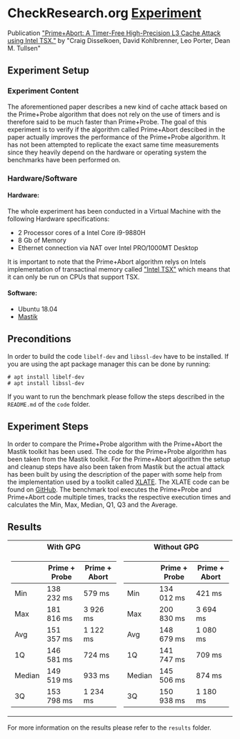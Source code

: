 # CheckResearch.org [Experiment](https://checkresearch.org/Experiment/View/0e8dc075-4da3-4492-a9df-14a6e7587559)

 Publication ["Prime+Abort: A Timer-Free High-Precision L3 Cache Attack using Intel TSX."](https://dblp.uni-trier.de/rec/html/conf/uss/DisselkoenKPT17) by "Craig Disselkoen, David Kohlbrenner, Leo Porter, Dean M. Tullsen"

## Experiment Setup

### Experiment Content

The aforementioned paper describes a new kind of cache attack based on the Prime+Probe algorithm that does not rely on the use of timers and is therefore said to be much faster than Prime+Probe. The goal of this experiment is to verify if the algorithm called Prime+Abort descibed in the paper actually improves the performance of the Prime+Probe algorithm. It has not been attempted to replicate the exact same time measurements since they heavily depend on the hardware or operating system the benchmarks have been performed on.

### Hardware/Software

#### Hardware:
The whole experiment has been conducted in a Virtual Machine with the following Hardware specifications:
* 2 Processor cores of a Intel Core i9-9880H
* 8 Gb of Memory
* Ethernet connection via NAT over Intel PRO/1000MT Desktop

It is important to note that the Prime+Abort algorithm relys on Intels implementation of transactinal memory called ["Intel TSX"](https://software.intel.com/en-us/blogs/2013/06/07/web-resources-about-intelr-transactional-synchronization-extensions) which means that it can only be run on CPUs that support TSX.

#### Software:
* Ubuntu 18.04
* [Mastik](https://cs.adelaide.edu.au/~yval/Mastik/)

## Preconditions

In order to build the code `libelf-dev` and `libssl-dev` have to be installed. If you are using the apt package manager this can be done by running:

    # apt install libelf-dev
    # apt install libssl-dev

If you want to run the benchmark please follow the steps described in the `README.md` of the `code` folder.
## Experiment Steps

In order to compare the Prime+Probe algorithm with the Prime+Abort the Mastik toolkit has been used. The code for the Prime+Probe algorithm has been taken from the Mastik toolkit. 
For the Prime+Abort algorithm the setup and cleanup steps have also been taken from Mastik but the actual attack has been built by using the description of the paper with some help from the implementation used by a toolkit called [XLATE](https://www.vusec.net/projects/xlate/). 
The XLATE code can be found on [GitHub](https://github.com/vusec/xlate).
The benchmark tool executes the Prime+Probe and Prime+Abort code multiple times, tracks the respective execution times and calculates the Min, Max, Median, Q1, Q3 and the Average.

## Results
<table>
<tr><th>With GPG </th><th>Without GPG</th></tr>
<tr><td>

|| Prime + Probe | Prime + Abort |
| - | ------------- | ------------- |
| Min | 138 232 ms | 579 ms |
| Max | 181 816 ms | 3 926 ms |
| Avg | 151 357 ms | 1 122 ms |
| 1Q | 146 581 ms | 724 ms |
| Median | 149 519 ms | 933 ms |
| 3Q | 153 798 ms | 1 234 ms |

</td>
<td>

|| Prime + Probe | Prime + Abort |
| - | ------------- | ------------- |
| Min | 134 012 ms | 421 ms |
| Max | 200 830 ms | 3 694 ms |
| Avg | 148 679 ms | 1 080 ms |
| 1Q | 141 747 ms | 709 ms |
| Median | 145 506 ms | 874 ms |
| 3Q | 150 938 ms | 1 180 ms |

</td>
</tr>
</table>

For more information on the results please refer to the `results` folder.